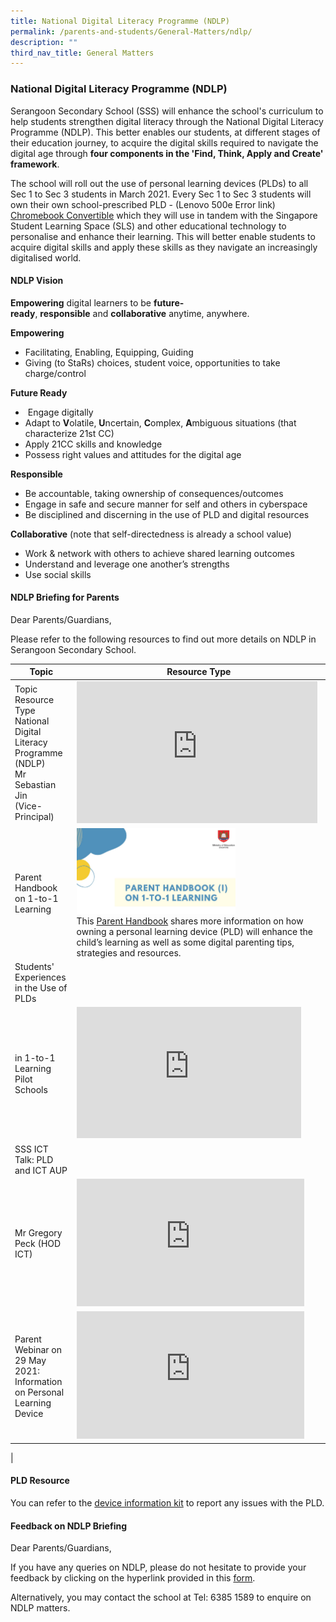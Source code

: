 ```yaml
---
title: National Digital Literacy Programme (NDLP)
permalink: /parents-and-students/General-Matters/ndlp/
description: ""
third_nav_title: General Matters
---
```

### National Digital Literacy Programme (NDLP)
Serangoon Secondary School (SSS) will enhance the school's curriculum to help students strengthen digital literacy through the National Digital Literacy Programme (NDLP). This better enables our students, at different stages of their education journey, to acquire the digital skills required to navigate the digital age through **four components in the 'Find, Think, Apply and Create' framework**.

The school will roll out the use of personal learning devices (PLDs) to all Sec 1 to Sec 3 students in March 2021. Every Sec 1 to Sec 3 students will own their own school-prescribed PLD - (Lenovo 500e Error link) [Chromebook Convertible](https://www.youtube.com/watch?v=dRABMYgoQY0) which they will use in tandem with the Singapore Student Learning Space (SLS) and other educational technology to personalise and enhance their learning. This will better enable students to acquire digital skills and apply these skills as they navigate an increasingly digitalised world.

#### NDLP Vision
**Empowering** digital learners to be **future-ready**, **responsible** and **collaborative** anytime, anywhere.

  

**Empowering**

*   Facilitating, Enabling, Equipping, Guiding
*   Giving (to StaRs) choices, student voice, opportunities to take charge/control

**Future Ready**

*    Engage digitally
*   Adapt to **V**olatile, **U**ncertain, **C**omplex, **A**mbiguous situations (that characterize 21st CC)
*   Apply 21CC skills and knowledge
*   Possess right values and attitudes for the digital age

**Responsible**

*   Be accountable, taking ownership of consequences/outcomes
*   Engage in safe and secure manner for self and others in cyberspace
*   Be disciplined and discerning in the use of PLD and digital resources

**Collaborative** (note that self-directedness is already a school value)

*   Work & network with others to achieve shared learning outcomes
*   Understand and leverage one another’s strengths
*   Use social skills

#### NDLP Briefing for Parents 
Dear Parents/Guardians,  
  
Please refer to the following resources to find out more details on NDLP in Serangoon Secondary School.

| Topic | Resource Type |
|---|---|
Topic	Resource Type<br>National Digital Literacy<br>Programme (NDLP)<br>Mr Sebastian Jin<br>(Vice-Principal) | <iframe width="385" height="227" src="https://www.youtube.com/embed/oguX5EWNIno" title="NDLP briefing" frameborder="0" allow="accelerometer; autoplay; clipboard-write; encrypted-media; gyroscope; picture-in-picture" allowfullscreen></iframe> |
| Parent Handbook on 1-to-1 Learning |<img src="/images/Parent%20Handbook%20on%201%20to%201%20Learning.jpg" style="width:65%"> <br> This [Parent Handbook](/files/Parent%20Handbook%20I%20on%201%20Learning.pdf) shares more information on how owning a personal learning device (PLD) will enhance the child’s learning as well as some digital parenting tips, strategies and resources.|
| Students' Experiences in the Use of PLDs 
in 1-to-1 Learning Pilot Schools | <iframe width="359" height="210" src="https://www.youtube.com/embed/atVkNBXMVnY" title="Digital Literacy – Students’ Voxpop" frameborder="0" allow="accelerometer; autoplay; clipboard-write; encrypted-media; gyroscope; picture-in-picture" allowfullscreen></iframe> |
| SSS ICT Talk: PLD and ICT AUP 
Mr Gregory Peck (HOD ICT) | <iframe width="364" height="204" src="https://www.youtube.com/embed/MOhvczpG0VM" title="SSS ICT Talk" frameborder="0" allow="accelerometer; autoplay; clipboard-write; encrypted-media; gyroscope; picture-in-picture" allowfullscreen></iframe> |
| Parent Webinar on 29 May 2021: Information on Personal Learning Device | <iframe width="364" height="204" src="https://www.youtube.com/embed/W_Ni0t4tdDc" title="NDLP Information on Personal Learning Device" frameborder="0" allow="accelerometer; autoplay; clipboard-write; encrypted-media; gyroscope; picture-in-picture" allowfullscreen></iframe> |
|

#### PLD Resource
You can refer to the [device information kit](/files/SSS%20-%20Student%20Device%20Information%20Kit.pdf) to report any issues with the PLD.

#### Feedback on NDLP Briefing 
Dear Parents/Guardians,  
  
If you have any queries on NDLP, please do not hesitate to provide your feedback by clicking on the hyperlink provided in this [form](https://form.gov.sg/#!/6004f8860a4eb30011a65395).

Alternatively, you may contact the school at Tel: 6385 1589 to enquire on NDLP matters.